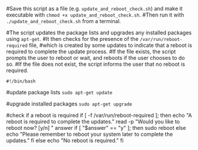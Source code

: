 #Save this script as a file (e.g. `update_and_reboot_check.sh`) and make it executable with `chmod +x update_and_reboot_check.sh`.
#Then run it with `./update_and_reboot_check.sh` from a terminal.

#The script updates the package lists and upgrades any installed packages using `apt-get`.
#It then checks for the presence of the `/var/run/reboot-required` file,
#which is created by some updates to indicate that a reboot is required to complete the update process.
#If the file exists, the script prompts the user to reboot or wait, and reboots if the user chooses to do so.
#If the file does not exist, the script informs the user that no reboot is required.










`#!/bin/bash`

#update package lists
`sudo apt-get update`

#upgrade installed packages
`sudo apt-get upgrade`

#check if a reboot is required
if [ -f /var/run/reboot-required ]; then
    echo "A reboot is required to complete the updates."
    read -p "Would you like to reboot now? [y/n] " answer
    if [ "$answer" == "y" ]; then
        sudo reboot
    else
        echo "Please remember to reboot your system later to complete the updates."
    fi
else
    echo "No reboot is required."
fi

